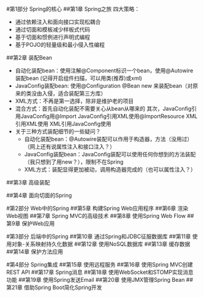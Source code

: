 #第1部分 Spring的核心
##第1章 Spring之旅
四大策略：
* 通过依赖注入和面向接口实现松耦合
* 通过切面和模板减少样板式代码
* 基于切面和惯例进行声明式编程
* 基于POJO的轻量级和最小侵入性编程

##第2章 装配Bean
* 自动化装配bean：使用注解@Component标识一个bean，使用@Autowire装配bean (记得开启组件扫描，可以用类(推荐)或xml)
* JavaConfig装配bean: 使用@Configuration @Bean new 来装配bean（对原来的类没由入侵，适合装配第三方库）
* XML方式：不再是第一选择，除非是维护老的项目
* 混合方式：首先自动化装配不需要关心从bean从哪来的
            其次，JavaConfig引用JavaConfig用@Import   JavaConfig引用XML使用@ImportResource
                  XML引用XML使用<import>              XML引用JavaConfig使用<bean>
* 关于三种方式装配细节的一些疑问？
    * 自动化装配bean：@Autowire装配可以作用于构造器，方法（没用过）（网上还有说属性注入和接口注入？）
    * JavaConfig装配bean：JavaConfig装配可以使用任何你想到的方法装配（我只想到了用new？），限制不在Spring
    * XML方式：装配显得更加被动，调用构造器完成的（也可以属性注入？）

##第3章 高级装配

##第4章 面向切面的Spring

#第2部分 Web中的Spring
##第5章 构建Spring Web应用程序
##第6章 渲染Web视图
##第7章 Spring MVC的高级技术
##第8章 使用Spring Web Flow
##第9章 保护Web应用

#第3部分 后端中的Spring
##第10章 通过Spring和JDBC征服数据库
##第11章 使用对象-关系映射持久化数据
##第12章 使用NoSQL数据库
##第13章 缓存数据
##第14章 保护方法应用

#第4部分 Spring集成
##第15章 使用远程服务
##第16章 使用Spring MVC创建REST API
##第17章 Spring消息
##第18章 使用WebSocket和STOMP实现消息功能
##第19章 使用Spring发送Email
##第20章 使用JMX管理Spring Bean
##第21章 借助Spring Boot简化Spring开发